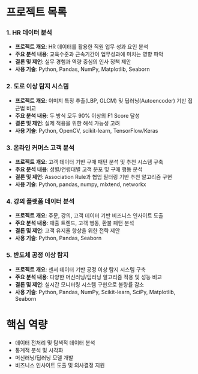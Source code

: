 # 프로젝트 목록

### 1. HR 데이터 분석
- **프로젝트 개요**: HR 데이터를 활용한 직원 업무 성과 요인 분석
- **주요 분석 내용**: 교육수준과 근속기간이 업무성과에 미치는 영향 파악
- **결론 및 제언**: 실무 경험과 역량 중심의 인사 정책 제안
- **사용 기술**: Python, Pandas, NumPy, Matplotlib, Seaborn

### 2. 도로 이상 탐지 시스템
- **프로젝트 개요**: 이미지 특징 추출(LBP, GLCM) 및 딥러닝(Autoencoder) 기반 접근법 비교
- **주요 분석 내용**: 두 방식 모두 90% 이상의 F1 Score 달성
- **결론 및 제언**: 실제 적용을 위한 해석 가능성 고려
- **사용 기술**: Python, OpenCV, scikit-learn, TensorFlow/Keras

### 3. 온라인 커머스 고객 분석
- **프로젝트 개요**: 고객 데이터 기반 구매 패턴 분석 및 추천 시스템 구축
- **주요 분석 내용**: 성별/연령대별 고객 분포 및 구매 행동 분석
- **결론 및 제언**: Association Rule과 협업 필터링 기반 추천 알고리즘 구현
- **사용 기술**: Python, pandas, numpy, mlxtend, networkx

### 4. 강의 플랫폼 데이터 분석
- **프로젝트 개요**: 주문, 강의, 고객 데이터 기반 비즈니스 인사이트 도출
- **주요 분석 내용**: 매출 트렌드, 고객 행동, 환불 패턴 분석
- **결론 및 제언**: 고객 유지율 향상을 위한 전략 제안
- **사용 기술**: Python, Pandas, Seaborn

### 5. 반도체 공정 이상 탐지
- **프로젝트 개요**: 센서 데이터 기반 공정 이상 탐지 시스템 구축
- **주요 분석 내용**: 다양한 머신러닝/딥러닝 알고리즘 적용 및 성능 비교
- **결론 및 제언**: 실시간 모니터링 시스템 구현으로 불량률 감소
- **사용 기술**: Python, Pandas, NumPy, Scikit-learn, SciPy, Matplotlib, Seaborn

# 핵심 역량
- 데이터 전처리 및 탐색적 데이터 분석
- 통계적 분석 및 시각화
- 머신러닝/딥러닝 모델 개발
- 비즈니스 인사이트 도출 및 의사결정 지원

